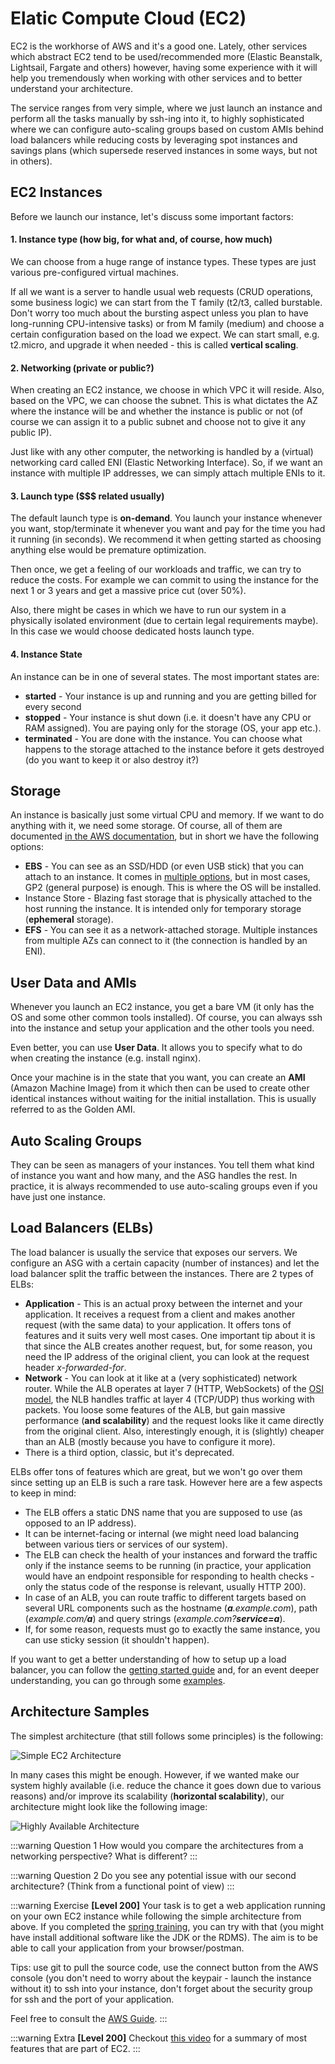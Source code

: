# Elatic Compute Cloud (EC2)

EC2 is the workhorse of AWS and it's a good one. Lately, other services which abstract EC2 tend to be used/recommended more (Elastic Beanstalk, Lightsail, Fargate and others) however, having some experience with it will help you tremendously when working with other services and to better understand your architecture.

The service ranges from very simple, where we just launch an instance and perform all the tasks manually by ssh-ing into it, to highly sophisticated where we can configure auto-scaling groups based on custom AMIs behind load balancers while reducing costs by leveraging spot instances and savings plans (which supersede reserved instances in some ways, but not in others).

## EC2 Instances

Before we launch our instance, let's discuss some important factors:

#### 1. Instance type (how big, for what and, of course, how much)

We can choose from a huge range of instance types. These types are just various pre-configured virtual machines.

If all we want is a server to handle usual web requests (CRUD operations, some business logic) we can start from the T family (t2/t3, called burstable. Don't worry too much about the bursting aspect unless you plan to have long-running CPU-intensive tasks) or from M family (medium) and choose a certain configuration based on the load we expect. We can start small, e.g. t2.micro, and upgrade it when needed - this is called **vertical scaling**.

#### 2. Networking (private or public?)

When creating an EC2 instance, we choose in which VPC it will reside. Also, based on the VPC, we can choose the subnet. This is what dictates the AZ where the instance will be and whether the instance is public or not (of course we can assign it to a public subnet and choose not to give it any public IP).

Just like with any other computer, the networking is handled by a (virtual) networking card called ENI (Elastic Networking Interface). So, if we want an instance with multiple IP addresses, we can simply attach multiple ENIs to it.

#### 3. Launch type (\$\$\$ related usually)

The default launch type is **on-demand**. You launch your instance whenever you want, stop/terminate it whenever you want and pay for the time you had it running (in seconds). We recommend it when getting started as choosing anything else would be premature optimization.

Then once, we get a feeling of our workloads and traffic, we can try to reduce the costs. For example we can commit to using the instance for the next 1 or 3 years and get a massive price cut (over 50%).

Also, there might be cases in which we have to run our system in a physically isolated environment (due to certain legal requirements maybe). In this case we would choose dedicated hosts launch type.

#### 4. Instance State

An instance can be in one of several states. The most important states are:

- **started** - Your instance is up and running and you are getting billed for every second
- **stopped** - Your instance is shut down (i.e. it doesn't have any CPU or RAM assigned). You are paying only for the storage (OS, your app etc.).
- **terminated** - You are done with the instance. You can choose what happens to the storage attached to the instance before it gets destroyed (do you want to keep it or also destroy it?)

## Storage

An instance is basically just some virtual CPU and memory. If we want to do anything with it, we need some storage. Of course, all of them are documented [in the AWS documentation](https://docs.aws.amazon.com/AWSEC2/latest/UserGuide/Storage.html), but in short we have the following options:

- **EBS** - You can see as an SSD/HDD (or even USB stick) that you can attach to an instance. It comes in [multiple options](https://docs.aws.amazon.com/AWSEC2/latest/UserGuide/ebs-volume-types.html), but in most cases, GP2 (general purpose) is enough. This is where the OS will be installed.
- Instance Store - Blazing fast storage that is physically attached to the host running the instance. It is intended only for temporary storage (**ephemeral** storage).
- **EFS** - You can see it as a network-attached storage. Multiple instances from multiple AZs can connect to it (the connection is handled by an ENI).

## User Data and AMIs

Whenever you launch an EC2 instance, you get a bare VM (it only has the OS and some other common tools installed). Of course, you can always ssh into the instance and setup your application and the other tools you need.

Even better, you can use **User Data**. It allows you to specify what to do when creating the instance (e.g. install nginx).

Once your machine is in the state that you want, you can create an **AMI** (Amazon Machine Image) from it which then can be used to create other identical instances without waiting for the initial installation. This is usually referred to as the Golden AMI.

## Auto Scaling Groups

They can be seen as managers of your instances. You tell them what kind of instance you want and how many, and the ASG handles the rest. In practice, it is always recommended to use auto-scaling groups even if you have just one instance.

## Load Balancers (ELBs)

The load balancer is usually the service that exposes our servers. We configure an ASG with a certain capacity (number of instances) and let the load balancer split the traffic between the instances. There are 2 types of ELBs:

- **Application** - This is an actual proxy between the internet and your application. It receives a request from a client and makes another request (with the same data) to your application. It offers tons of features and it suits very well most cases. One important tip about it is that since the ALB creates another request, but, for some reason, you need the IP address of the original client, you can look at the request header _x-forwarded-for_.
- **Network** - You can look at it like at a (very sophisticated) network router. While the ALB operates at layer 7 (HTTP, WebSockets) of the [OSI model](https://en.wikipedia.org/wiki/OSI_model), the NLB handles traffic at layer 4 (TCP/UDP) thus working with packets. You loose some features of the ALB, but gain massive performance (**and scalability**) and the request looks like it came directly from the original client. Also, interestingly enough, it is (slightly) cheaper than an ALB (mostly because you have to configure it more).
- There is a third option, classic, but it's deprecated.

ELBs offer tons of features which are great, but we won't go over them since setting up an ELB is such a rare task. However here are a few aspects to keep in mind:

- The ELB offers a static DNS name that you are supposed to use (as opposed to an IP address).
- It can be internet-facing or internal (we might need load balancing between various tiers or services of our system).
- The ELB can check the health of your instances and forward the traffic only if the instance seems to be running (in practice, your application would have an endpoint responsible for responding to health checks - only the status code of the response is relevant, usually HTTP 200).
- In case of an ALB, you can route traffic to different targets based on several URL components such as the hostname (_**a**.example.com_), path (_example.com/**a**_) and query strings (_example.com?**service=a**_).
- If, for some reason, requests must go to exactly the same instance, you can use sticky session (it shouldn't happen).

If you want to get a better understanding of how to setup up a load balancer, you can follow the [getting started guide](https://docs.aws.amazon.com/elasticloadbalancing/latest/application/application-load-balancer-getting-started.html) and, for an event deeper understanding, you can go through some [examples](https://exampleloadbalancer.com/).

## Architecture Samples

The simplest architecture (that still follows some principles) is the following:

![Simple EC2 Architecture](./simple_arch.png)

In many cases this might be enough. However, if we wanted make our system highly available (i.e. reduce the chance it goes down due to various reasons) and/or improve its scalability (**horizontal scalability**), our architecture might look like the following image:

![Highly Available Architecture](./ha_arch.png)

:::warning Question 1
How would you compare the architectures from a networking perspective? What is different?
:::

:::warning Question 2
Do you see any potential issue with our second architecture? (Think from a functional point of view)
:::

:::warning Exercise
**[Level 200]** Your task is to get a web application running on your own EC2 instance while following the simple architecture from above. If you completed the [spring training](https://github.com/ro-msg-spring-training/resources), you can try with that (you might have install additional software like the JDK or the RDMS). The aim is to be able to call your application from your browser/postman.

Tips: use git to pull the source code, use the connect button from the AWS console (you don't need to worry about the keypair - launch the instance without it) to ssh into your instance, don't forget about the security group for ssh and the port of your application.

Feel free to consult the [AWS Guide](https://docs.aws.amazon.com/AWSEC2/latest/UserGuide/EC2_GetStarted.html).
:::

:::warning Extra
**[Level 200]** Checkout [this video](https://www.youtube.com/watch?v=kMMybKqC2Y0) for a summary of most features that are part of EC2.
:::
